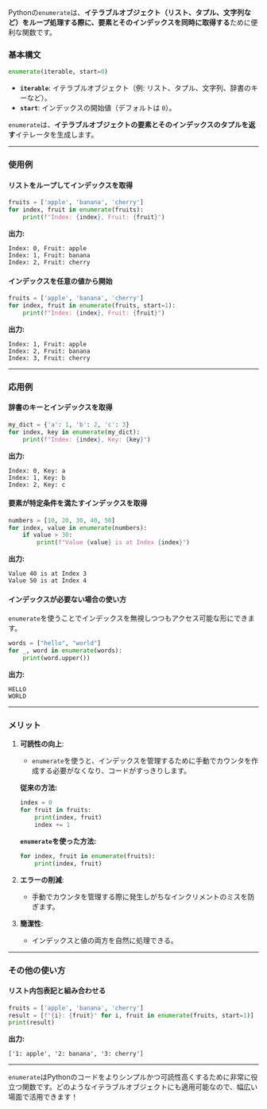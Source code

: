 Pythonの`enumerate`は、**イテラブルオブジェクト（リスト、タプル、文字列など）をループ処理する際に、要素とそのインデックスを同時に取得する**ために便利な関数です。

### 基本構文

```python
enumerate(iterable, start=0)
```

- **`iterable`**: イテラブルオブジェクト（例: リスト、タプル、文字列、辞書のキーなど）。
- **`start`**: インデックスの開始値（デフォルトは `0`）。

`enumerate`は、**イテラブルオブジェクトの要素とそのインデックスのタプルを返す**イテレータを生成します。

---

### 使用例

#### リストをループしてインデックスを取得

```python
fruits = ['apple', 'banana', 'cherry']
for index, fruit in enumerate(fruits):
    print(f"Index: {index}, Fruit: {fruit}")
```

**出力:**
```
Index: 0, Fruit: apple
Index: 1, Fruit: banana
Index: 2, Fruit: cherry
```

#### インデックスを任意の値から開始

```python
fruits = ['apple', 'banana', 'cherry']
for index, fruit in enumerate(fruits, start=1):
    print(f"Index: {index}, Fruit: {fruit}")
```

**出力:**
```
Index: 1, Fruit: apple
Index: 2, Fruit: banana
Index: 3, Fruit: cherry
```

---

### 応用例

#### 辞書のキーとインデックスを取得

```python
my_dict = {'a': 1, 'b': 2, 'c': 3}
for index, key in enumerate(my_dict):
    print(f"Index: {index}, Key: {key}")
```

**出力:**
```
Index: 0, Key: a
Index: 1, Key: b
Index: 2, Key: c
```

#### 要素が特定条件を満たすインデックスを取得

```python
numbers = [10, 20, 30, 40, 50]
for index, value in enumerate(numbers):
    if value > 30:
        print(f"Value {value} is at Index {index}")
```

**出力:**
```
Value 40 is at Index 3
Value 50 is at Index 4
```

#### インデックスが必要ない場合の使い方

`enumerate`を使うことでインデックスを無視しつつもアクセス可能な形にできます。

```python
words = ["hello", "world"]
for _, word in enumerate(words):
    print(word.upper())
```

**出力:**
```
HELLO
WORLD
```

---

### メリット

1. **可読性の向上**:
   - `enumerate`を使うと、インデックスを管理するために手動でカウンタを作成する必要がなくなり、コードがすっきりします。
   
   **従来の方法:**
   ```python
   index = 0
   for fruit in fruits:
       print(index, fruit)
       index += 1
   ```

   **`enumerate`を使った方法:**
   ```python
   for index, fruit in enumerate(fruits):
       print(index, fruit)
   ```

2. **エラーの削減**:
   - 手動でカウンタを管理する際に発生しがちなインクリメントのミスを防ぎます。

3. **簡潔性**:
   - インデックスと値の両方を自然に処理できる。

---

### その他の使い方

#### リスト内包表記と組み合わせる

```python
fruits = ['apple', 'banana', 'cherry']
result = [f"{i}: {fruit}" for i, fruit in enumerate(fruits, start=1)]
print(result)
```

**出力:**
```
['1: apple', '2: banana', '3: cherry']
```

---

`enumerate`はPythonのコードをよりシンプルかつ可読性高くするために非常に役立つ関数です。どのようなイテラブルオブジェクトにも適用可能なので、幅広い場面で活用できます！